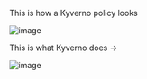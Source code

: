 This is how a Kyverno policy looks

![image](https://github.com/1Shubham7/understanding-kyverno/assets/116020663/d42bc18d-c105-4671-8705-894228c6f78c)

This is what Kyverno does ->

![image](https://github.com/1Shubham7/understanding-kyverno/assets/116020663/b7851ce2-05fd-40de-8a80-e79eb827f112)

